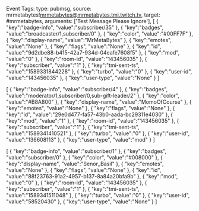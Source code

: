Event Tags:
type: pubmsg, source: mrmetabytes!mrmetabytes@mrmetabytes.tmi.twitch.tv, target: #mrmetabytes, arguments: ['Test Message Please Ignore'],
[
   {
      "key":"badge-info",
      "value":"subscriber/35"
   },
   {
      "key":"badges",
      "value":"broadcaster/1,subscriber/0"
   },
   {
      "key":"color",
      "value":"#00FF7F"
   },
   {
      "key":"display-name",
      "value":"MrMetaBytes"
   },
   {
      "key":"emotes",
      "value":"None"
   },
   {
      "key":"flags",
      "value":"None"
   },
   {
      "key":"id",
      "value":"9d2dbe88-b415-42a7-934d-04eafe7608f5"
   },
   {
      "key":"mod",
      "value":"0"
   },
   {
      "key":"room-id",
      "value":"143456035"
   },
   {
      "key":"subscriber",
      "value":"1"
   },
   {
      "key":"tmi-sent-ts",
      "value":"1589331844228"
   },
   {
      "key":"turbo",
      "value":"0"
   },
   {
      "key":"user-id",
      "value":"143456035"
   },
   {
      "key":"user-type",
      "value":"None"
   }
]





[
   {
      "key":"badge-info",
      "value":"subscriber/4"
   },
   {
      "key":"badges",
      "value":"moderator/1,subscriber/0,sub-gift-leader/2"
   },
   {
      "key":"color",
      "value":"#B8A800"
   },
   {
      "key":"display-name",
      "value":"MomoOfCourse"
   },
   {
      "key":"emotes",
      "value":"None"
   },
   {
      "key":"flags",
      "value":"None"
   },
   {
      "key":"id",
      "value":"29e0d477-fa57-43b0-aada-bc29311e4030"
   },
   {
      "key":"mod",
      "value":"1"
   },
   {
      "key":"room-id",
      "value":"143456035"
   },
   {
      "key":"subscriber",
      "value":"1"
   },
   {
      "key":"tmi-sent-ts",
      "value":"1589341410521"
   },
   {
      "key":"turbo",
      "value":"0"
   },
   {
      "key":"user-id",
      "value":"136608113"
   },
   {
      "key":"user-type",
      "value":"mod"
   }
]


[
   {
      "key":"badge-info",
      "value":"subscriber/1"
   },
   {
      "key":"badges",
      "value":"subscriber/0"
   },
   {
      "key":"color",
      "value":"#008000"
   },
   {
      "key":"display-name",
      "value":"Senor_Basil"
   },
   {
      "key":"emotes",
      "value":"None"
   },
   {
      "key":"flags",
      "value":"None"
   },
   {
      "key":"id",
      "value":"88f23763-91a2-4957-b137-8a84a20bfa9b"
   },
   {
      "key":"mod",
      "value":"0"
   },
   {
      "key":"room-id",
      "value":"143456035"
   },
   {
      "key":"subscriber",
      "value":"1"
   },
   {
      "key":"tmi-sent-ts",
      "value":"1589341511048"
   },
   {
      "key":"turbo",
      "value":"0"
   },
   {
      "key":"user-id",
      "value":"58520430"
   },
   {
      "key":"user-type",
      "value":"None"
   }
]